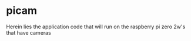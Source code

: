 # picam

Herein lies the application code that will run on the raspberry pi zero 2w's that have cameras